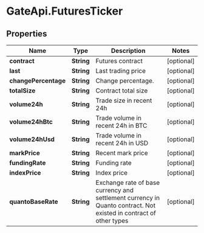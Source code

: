# GateApi.FuturesTicker

## Properties
Name | Type | Description | Notes
------------ | ------------- | ------------- | -------------
**contract** | **String** | Futures contract | [optional] 
**last** | **String** | Last trading price | [optional] 
**changePercentage** | **String** | Change percentage. | [optional] 
**totalSize** | **String** | Contract total size | [optional] 
**volume24h** | **String** | Trade size in recent 24h | [optional] 
**volume24hBtc** | **String** | Trade volume in recent 24h in BTC | [optional] 
**volume24hUsd** | **String** | Trade volume in recent 24h in USD | [optional] 
**markPrice** | **String** | Recent mark price | [optional] 
**fundingRate** | **String** | Funding rate | [optional] 
**indexPrice** | **String** | Index price | [optional] 
**quantoBaseRate** | **String** | Exchange rate of base currency and settlement currency in Quanto contract. Not existed in contract of other types | [optional] 


